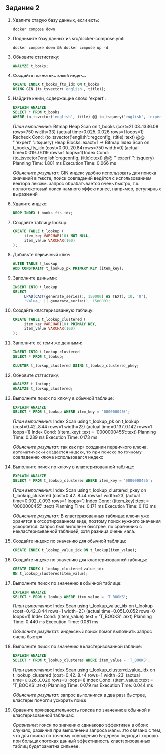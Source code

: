 ## Задание 2

1. Удалите старую базу данных, если есть:
    ```shell
    docker compose down
    ```

2. Поднимите базу данных из src/docker-compose.yml:
    ```shell
    docker compose down && docker compose up -d
    ```

3. Обновите статистику:
    ```sql
    ANALYZE t_books;
    ```

4. Создайте полнотекстовый индекс:
    ```sql
    CREATE INDEX t_books_fts_idx ON t_books 
    USING GIN (to_tsvector('english', title));
    ```

5. Найдите книги, содержащие слово 'expert':
    ```sql
    EXPLAIN ANALYZE
    SELECT * FROM t_books 
    WHERE to_tsvector('english', title) @@ to_tsquery('english', 'expert');
    ```
    
    *План выполнения:*
    Bitmap Heap Scan on t_books  (cost=21.03..1336.08 rows=750 width=33) (actual time=0.025..0.026 rows=1 loops=1)
  Recheck Cond: (to_tsvector('english'::regconfig, (title)::text) @@ '''expert'''::tsquery)
  Heap Blocks: exact=1
  ->  Bitmap Index Scan on t_books_fts_idx  (cost=0.00..20.84 rows=750 width=0) (actual time=0.019..0.019 rows=1 loops=1)
        Index Cond: (to_tsvector('english'::regconfig, (title)::text) @@ '''expert'''::tsquery)
 Planning Time: 1.801 ms
 Execution Time: 0.066 ms
    
    *Объясните результат:*
    GIN индекс удобно использовать для поиска значений в тексте, поиск совпадений ведётся с использованием вектора лексем. запрос обрабатывается очень быстро, т.к. полнотекстовый поиск намного эффективнее, например, регулярных выражений

6. Удалите индекс:
    ```sql
    DROP INDEX t_books_fts_idx;
    ```

7. Создайте таблицу lookup:
    ```sql
    CREATE TABLE t_lookup (
         item_key VARCHAR(10) NOT NULL,
         item_value VARCHAR(100)
    );
    ```

8. Добавьте первичный ключ:
    ```sql
    ALTER TABLE t_lookup 
    ADD CONSTRAINT t_lookup_pk PRIMARY KEY (item_key);
    ```

9. Заполните данными:
    ```sql
    INSERT INTO t_lookup 
    SELECT 
         LPAD(CAST(generate_series(1, 150000) AS TEXT), 10, '0'),
         'Value_' || generate_series(1, 150000);
    ```

10. Создайте кластеризованную таблицу:
     ```sql
     CREATE TABLE t_lookup_clustered (
          item_key VARCHAR(10) PRIMARY KEY,
          item_value VARCHAR(100)
     );
     ```

11. Заполните её теми же данными:
     ```sql
     INSERT INTO t_lookup_clustered 
     SELECT * FROM t_lookup;
     
     CLUSTER t_lookup_clustered USING t_lookup_clustered_pkey;
     ```

12. Обновите статистику:
     ```sql
     ANALYZE t_lookup;
     ANALYZE t_lookup_clustered;
     ```

13. Выполните поиск по ключу в обычной таблице:
     ```sql
     EXPLAIN ANALYZE
     SELECT * FROM t_lookup WHERE item_key = '0000000455';
     ```
     
     *План выполнения:*
     Index Scan using t_lookup_pk on t_lookup  (cost=0.42..8.44 rows=1 width=23) (actual time=0.137..0.142 rows=1 loops=1)
  Index Cond: ((item_key)::text = '0000000455'::text)
   Planning Time: 0.239 ms
   Execution Time: 0.173 ms
     
     *Объясните результат:*
     так как при создании первичного ключа, автоматически создается индекс, то при поиске по точному совпадению ключа использовался индекс

14. Выполните поиск по ключу в кластеризованной таблице:
     ```sql
     EXPLAIN ANALYZE
     SELECT * FROM t_lookup_clustered WHERE item_key = '0000000455';
     ```
     
     *План выполнения:*
     Index Scan using t_lookup_clustered_pkey on t_lookup_clustered  (cost=0.42..8.44 rows=1 width=23) (actual time=0.092..0.093 rows=1 loops=1)
  Index Cond: ((item_key)::text = '0000000455'::text)
   Planning Time: 0.171 ms
   Execution Time: 0.113 ms
     
     *Объясните результат:*
     В кластеризованных таблицах ключи уже хранятся в отсортированном виде, поэтому поиск нужного значения ускоряется. Запрос был выполнен быстрее, по сравнению с некластеризованной таблицей, хотя разница очень мала. 

15. Создайте индекс по значению для обычной таблицы:
     ```sql
     CREATE INDEX t_lookup_value_idx ON t_lookup(item_value);
     ```

16. Создайте индекс по значению для кластеризованной таблицы:
     ```sql
     CREATE INDEX t_lookup_clustered_value_idx 
     ON t_lookup_clustered(item_value);
     ```

17. Выполните поиск по значению в обычной таблице:
     ```sql
     EXPLAIN ANALYZE
     SELECT * FROM t_lookup WHERE item_value = 'T_BOOKS';
     ```
     
     *План выполнения:*
     Index Scan using t_lookup_value_idx on t_lookup  (cost=0.42..8.44 rows=1 width=23) (actual time=0.051..0.052 rows=0 loops=1)
  Index Cond: ((item_value)::text = 'T_BOOKS'::text)
  Planning Time: 0.440 ms
  Execution Time: 0.081 ms
     
     *Объясните результат:*
     индексный поиск помог выполнить запрос очень быстро

18. Выполните поиск по значению в кластеризованной таблице:
     ```sql
     EXPLAIN ANALYZE
     SELECT * FROM t_lookup_clustered WHERE item_value = 'T_BOOKS';
     ```
     
     *План выполнения:*
     Index Scan using t_lookup_clustered_value_idx on t_lookup_clustered  (cost=0.42..8.44 rows=1 width=23) (actual time=0.026..0.026 rows=0 loops=1)
  Index Cond: ((item_value)::text = 'T_BOOKS'::text)
  Planning Time: 0.079 ms
  Execution Time: 0.044 ms
     
     *Объясните результат:*
     запрос выполнился в два раза быстрее, кластеры помогли ускорить поиск

19. Сравните производительность поиска по значению в обычной и кластеризованной таблицах:
     
     *Сравнение:*
     поиск по значению одинаково эффективен в обоих случаях, различия при выполнении запроса малы. это связано с тем, что для поиска по точному совпадению Б-дерево подходит хорошо. при больщих потоках данный эффективность кластеризованных таблиц будет заметна сильнее.